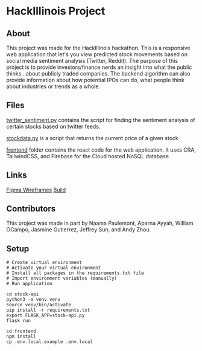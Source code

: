 # HackIllinois Project

## About

This project was made for the HackIllinois hackathon. This is a responsive web application that let's you view predicted stock movements based on social media sentiment analysis (Twitter, Reddit). The purpose of this project is to provide investors/finance nerds an insight into what the public thinks...about publicly traded companies. The backend algorithm can also provide information about how potential IPOs can do, what people think about industries or trends as a whole.

## Files

[twitter_sentiment.py](twitter_sentiment.py) contains the script for finding the sentiment analysis of certain stocks based on twitter feeds.

[stockdata.py](stockdata.py) is a script that returns the current price of a given stock

[frontend](frontend) folder contains the react code for the web application. It uses CRA, TailwindCSS, and Firebase for the Cloud hosted NoSQL database

## Links
[Figma Wireframes](https://www.figma.com/file/g593eKhG8qcQcXocmuxBrw/HI-Wireframes) 
[Build](https://moonstock.netlify.app)

## Contributors

This project was made in part by Naama Paulemont, Aparna Ayyah, William OCampo, Jasmine Gutierrez, Jeffrey Sun, and Andy Zhou.

## Setup

```
# Create virtual environment 
# Activate your virtual environment
# Install all packages in the requirements.txt file
# Import environment variables (manually)
# Run application

cd stock-api
python3 -m venv venv
source venv/bin/activate
pip install -r requirements.txt
export FLASK_APP=stock-api.py
flask run

```

```
cd frontend
npm install
cp .env.local.example .env.local
```
